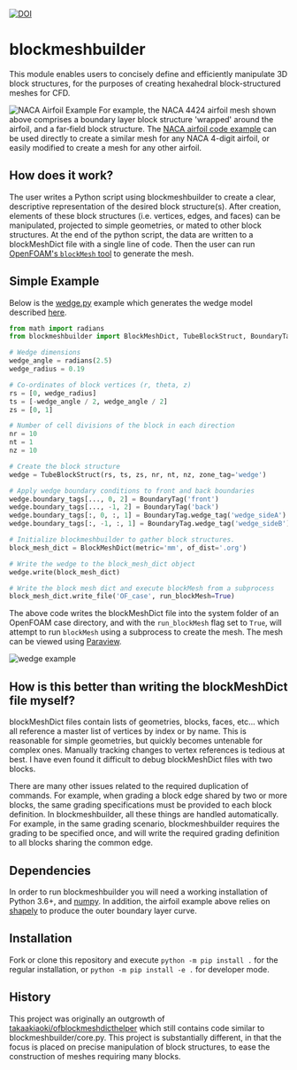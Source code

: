 [![DOI](https://zenodo.org/badge/339175772.svg)](https://zenodo.org/badge/latestdoi/339175772)

blockmeshbuilder
=============================
This module enables users to concisely define and efficiently manipulate 3D block structures, for the purposes of creating hexahedral block-structured meshes for CFD.

![NACA Airfoil Example](images/NACA_4424_mesh.png)
For example, the NACA 4424 airfoil mesh shown above comprises a boundary layer block structure 'wrapped' around the airfoil, and a far-field block structure. The [NACA airfoil code example](tests/airfoil.py) can be used directly to create a similar mesh for any NACA 4-digit airfoil, or easily modified to create a mesh for any other airfoil.

How does it work?
-----------------
The user writes a Python script using blockmeshbuilder to create a clear, descriptive representation of the desired block structure(s). After creation, elements of these block structures (i.e. vertices, edges, and faces) can be manipulated, projected to simple geometries, or mated to other block structures. At the end of the python script, the data are written to a blockMeshDict file with a single line of code. Then the user can run [OpenFOAM's `blockMesh` tool](https://cfd.direct/openfoam/user-guide/v8-blockMesh/) to generate the mesh.

Simple Example
-----------------
Below is the [wedge.py](tests/wedge.py) example which generates the wedge model described [here](https://openfoamwiki.net/index.php/Main_ContribExamples/AxiSymmetric).

```python
from math import radians
from blockmeshbuilder import BlockMeshDict, TubeBlockStruct, BoundaryTag

# Wedge dimensions
wedge_angle = radians(2.5)
wedge_radius = 0.19

# Co-ordinates of block vertices (r, theta, z)
rs = [0, wedge_radius]
ts = [-wedge_angle / 2, wedge_angle / 2]
zs = [0, 1]

# Number of cell divisions of the block in each direction
nr = 10
nt = 1
nz = 10

# Create the block structure
wedge = TubeBlockStruct(rs, ts, zs, nr, nt, nz, zone_tag='wedge')

# Apply wedge boundary conditions to front and back boundaries
wedge.boundary_tags[..., 0, 2] = BoundaryTag('front')
wedge.boundary_tags[..., -1, 2] = BoundaryTag('back')
wedge.boundary_tags[:, 0, :, 1] = BoundaryTag.wedge_tag('wedge_sideA')
wedge.boundary_tags[:, -1, :, 1] = BoundaryTag.wedge_tag('wedge_sideB')

# Initialize blockmeshbuilder to gather block structures.
block_mesh_dict = BlockMeshDict(metric='mm', of_dist='.org')

# Write the wedge to the block_mesh_dict object
wedge.write(block_mesh_dict)

# Write the block mesh dict and execute blockMesh from a subprocess
block_mesh_dict.write_file('OF_case', run_blockMesh=True)
```

The above code writes the blockMeshDict file into the system folder of an OpenFOAM case directory, and with the `run_blockMesh` flag set to `True`, will attempt to run `blockMesh` using a subprocess to create the mesh. The mesh can be viewed using [Paraview](https://www.paraview.org/). 

![wedge example](images/wedge_example.png)

How is this better than writing the blockMeshDict file myself?
--------------------------------------------------------------------
blockMeshDict files contain lists of geometries, blocks, faces, etc... which all reference a master list of vertices by index or by name. This is reasonable for simple geometries, but quickly becomes untenable for complex ones. Manually tracking changes to vertex references is tedious at best. I have even found it difficult to debug blockMeshDict files with two blocks.

There are many other issues related to the required duplication of commands. For example, when grading a block edge shared by two or more blocks, the same grading specifications must be provided to each block definition. In blockmeshbuilder, all these things are handled automatically. For example, in the same grading scenario, blockmeshbuilder requires the grading to be specified once, and will write the required grading definition to all blocks sharing the common edge.

Dependencies
-----------------
In order to run blockmeshbuilder you will need a working installation of Python 3.6+, and [numpy](https://numpy.org/). In addition, the airfoil example above relies on [shapely](https://pypi.org/project/Shapely/) to produce the outer boundary layer curve.

Installation
-----------------
Fork or clone this repository and execute `python -m pip install .` for the regular installation, or `python -m pip install -e .` for developer mode.

History
-----------------
This project was originally an outgrowth of [takaakiaoki/ofblockmeshdicthelper](https://github.com/takaakiaoki/ofblockmeshdicthelper) which still contains code similar to blockmeshbuilder/core.py. This project is substantially different, in that the focus is placed on precise manipulation of block structures, to ease the construction of meshes requiring many blocks.

